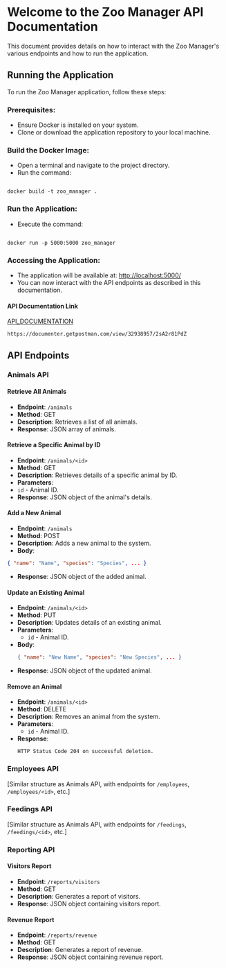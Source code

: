 # Welcome to the Zoo Manager API Documentation

This document provides details on how to interact with the Zoo Manager's various endpoints and how to run the application.

## Running the Application

To run the Zoo Manager application, follow these steps:

### Prerequisites:

- Ensure Docker is installed on your system.
- Clone or download the application repository to your local machine.

### Build the Docker Image:

- Open a terminal and navigate to the project directory.
- Run the command:

```

docker build -t zoo_manager .

```

### Run the Application:

- Execute the command:

```

docker run -p 5000:5000 zoo_manager

```

### Accessing the Application:

- The application will be available at: [http://localhost:5000/](http://localhost:5000/)
- You can now interact with the API endpoints as described in this documentation.

#### API Documentation Link

[API_DOCUMENTATION](https://documenter.getpostman.com/view/32938957/2sA2r81PdZ)

`https://documenter.getpostman.com/view/32938957/2sA2r81PdZ`

## API Endpoints

### Animals API

#### Retrieve All Animals

- **Endpoint**: `/animals`
- **Method**: GET
- **Description**: Retrieves a list of all animals.
- **Response**: JSON array of animals.

#### Retrieve a Specific Animal by ID

- **Endpoint**: `/animals/<id>`
- **Method**: GET
- **Description**: Retrieves details of a specific animal by ID.
- **Parameters**:
- `id` - Animal ID.
- **Response**: JSON object of the animal's details.

#### Add a New Animal

- **Endpoint**: `/animals`
- **Method**: POST
- **Description**: Adds a new animal to the system.
- **Body**:

```json
{ "name": "Name", "species": "Species", ... }
```

- **Response**: JSON object of the added animal.

#### Update an Existing Animal

- **Endpoint**: `/animals/<id>`
- **Method**: PUT
- **Description**: Updates details of an existing animal.
- **Parameters**:
  - `id` - Animal ID.
- **Body**:
  ```json
  { "name": "New Name", "species": "New Species", ... }
  ```
- **Response**: JSON object of the updated animal.

#### Remove an Animal

- **Endpoint**: `/animals/<id>`
- **Method**: DELETE
- **Description**: Removes an animal from the system.
- **Parameters**:
  - `id` - Animal ID.
- **Response**:
  ```
  HTTP Status Code 204 on successful deletion.
  ```

### Employees API

[Similar structure as Animals API, with endpoints for `/employees`, `/employees/<id>`, etc.]

### Feedings API

[Similar structure as Animals API, with endpoints for `/feedings`, `/feedings/<id>`, etc.]

### Reporting API

#### Visitors Report

- **Endpoint**: `/reports/visitors`
- **Method**: GET
- **Description**: Generates a report of visitors.
- **Response**: JSON object containing visitors report.

#### Revenue Report

- **Endpoint**: `/reports/revenue`
- **Method**: GET
- **Description**: Generates a report of revenue.
- **Response**: JSON object containing revenue report.
